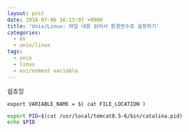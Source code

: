 ```yaml
---
layout: post
date: 2018-07-06 16:13:07 +0900
title: 'Unix/Linux: 파일 내용 읽어서 환경변수로 설정하기'
categories:
  - os
  - unix/linux
tags:
  - unix
  - linux
  - evironment variable
---
```


쉽죠잉
```
export VARIABLE_NAME = $( cat FILE_LOCATION )
```
```bash
export PID=$(cat /usr/local/tomcat8.5-6/bin/catalina.pid)
echo $PID
```

